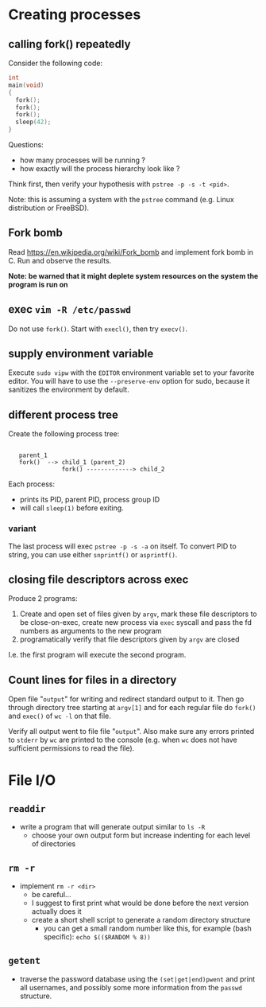 # Creating processes

## calling fork() repeatedly

Consider the following code:
```C
int
main(void)
{
  fork();
  fork();
  fork();
  sleep(42);
}
```

Questions:
  - how many processes will be running ?
  - how exactly will the process hierarchy look like ?

Think first, then verify your hypothesis with `pstree -p -s -t <pid>`.

Note: this is assuming a system with the `pstree` command (e.g. Linux distribution or FreeBSD).

## Fork bomb

Read https://en.wikipedia.org/wiki/Fork_bomb and implement fork bomb in C.
Run and observe the results.

**Note: be warned that it might deplete system resources on the system the program is run on**

## exec `vim -R /etc/passwd`

Do not use `fork()`. Start with `execl()`, then try `execv()`.

## supply environment variable

Execute `sudo vipw` with the `EDITOR` environment variable set to your favorite editor.
You will have to use the `--preserve-env` option for sudo, because it sanitizes the environment by default.

## different process tree

Create the following process tree:

```

   parent_1
   fork()  --> child_1 (parent_2)
               fork() -------------> child_2

```

Each process:
  - prints its PID, parent PID, process group ID
  - will call `sleep(1)` before exiting.

### variant

The last process will exec `pstree -p -s -a` on itself. To convert PID to string, you can use
either `snprintf()` or `asprintf()`.

## closing file descriptors across exec

Produce 2 programs:
  1. Create and open set of files given by `argv`, mark these file descriptors to be close-on-exec, 
     create new process via `exec` syscall and pass the fd numbers as arguments to the new program
  3. programatically verify that file descriptors given by `argv` are closed

I.e. the first program will execute the second program.

## Count lines for files in a directory

Open file "`output`" for writing and redirect standard output to it. Then go through directory tree
starting at `argv[1]` and for each regular file do `fork()` and `exec()` of `wc -l` on that file.

Verify all output went to file file "`output`". Also make sure any errors printed to `stderr`
by `wc` are printed to the console (e.g. when `wc` does not have sufficient permissions to read the file).

# File I/O

## `readdir`

- write a program that will generate output similar to `ls -R`
	- choose your own output form but increase indenting for each level of
	  directories

## `rm -r`

- implement `rm -r <dir>`
	- be careful...
	- I suggest to first print what would be done before the next version
	  actually does it
	- create a short shell script to generate a random directory structure
		- you can get a small random number like this, for example (bash
		  specific): `echo $(($RANDOM % 8))`

## `getent`

- traverse the password database using the `(set|get|end)pwent` and print all
  usernames, and possibly some more information from the `passwd` structure.
